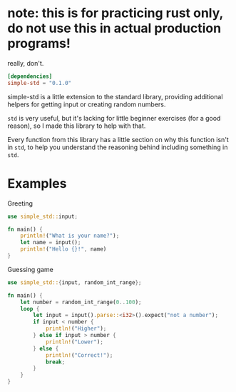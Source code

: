 # note: this is for practicing rust only, do not use this in actual production programs!

really, don't.

```toml
[dependencies]
simple-std = "0.1.0"
```

simple-std is a little extension to the standard library, 
providing additional helpers for getting input or creating random numbers.

`std` is very useful, but it's lacking for little beginner exercises 
(for a good reason), so I made this library to help with that.

Every function from this library has a little section on why this function isn't in `std`, to help you understand
the reasoning behind including something in `std`.

# Examples

Greeting

```rust
use simple_std::input;

fn main() {
    println!("What is your name?");
    let name = input();
    println!("Hello {}!", name)
}
```

Guessing game

```rust
use simple_std::{input, random_int_range}; 

fn main() {
    let number = random_int_range(0..100);
    loop {
        let input = input().parse::<i32>().expect("not a number");
        if input < number {
            println!("Higher");
        } else if input > number {
            println!("Lower");
        } else {
            println!("Correct!");
            break;
        }
    }
}
```
